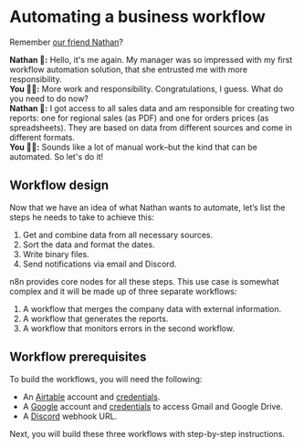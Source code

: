 # Automating a business workflow

Remember [our friend Nathan](/courses/level-one/chapter-3)?

**Nathan 🙋:** Hello, it's me again. My manager was so impressed with my first workflow automation solution, that she entrusted me with more responsibility.<br/>
**You 👩‍🔧:** More work and responsibility. Congratulations, I guess. What do you need to do now?<br/>
**Nathan 🙋:** I got access to all sales data and am responsible for creating two reports: one for regional sales (as PDF) and one for orders prices (as spreadsheets). They are based on data from different sources and come in different formats.<br/>
**You 👩‍🔧:** Sounds like a lot of manual work–but the kind that can be automated. So let's do it!


## Workflow design

Now that we have an idea of what Nathan wants to automate, let’s list the steps he needs to take to achieve this:

1. Get and combine data from all necessary sources.
2. Sort the data and format the dates.
3. Write binary files.
4. Send notifications via email and Discord.

n8n provides core nodes for all these steps. This use case is somewhat complex and it will be made up of three separate workflows:

1. A workflow that merges the company data with external information.
2. A workflow that generates the reports.
3. A workflow that monitors errors in the second workflow.

## Workflow prerequisites

To build the workflows, you will need the following:

* An [Airtable](https://airtable.com/) account and [credentials](/integrations/credentials/airtable/).
* A [Google](https://www.google.com/account/about/) account and [credentials](/integrations/credentials/google/) to access Gmail and Google Drive.
* A [Discord](https://discord.com/) webhook URL.

Next, you will build these three workflows with step-by-step instructions.
